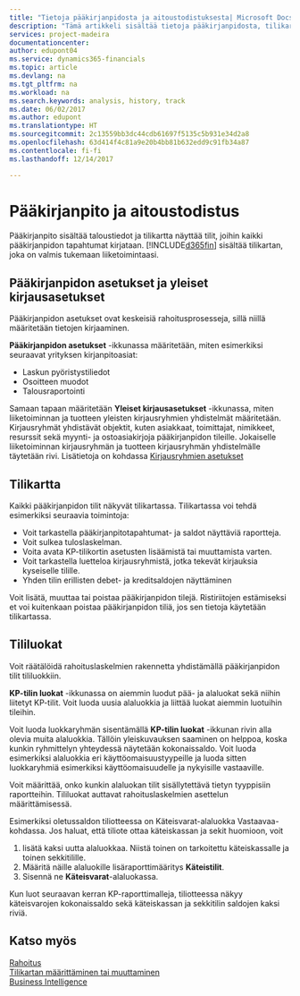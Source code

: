 ```yaml
---
title: "Tietoja pääkirjanpidosta ja aitoustodistuksesta| Microsoft Docs"
description: "Tämä artikkeli sisältää tietoja pääkirjanpidosta, tilikartasta ja tililuokista."
services: project-madeira
documentationcenter: 
author: edupont04
ms.service: dynamics365-financials
ms.topic: article
ms.devlang: na
ms.tgt_pltfrm: na
ms.workload: na
ms.search.keywords: analysis, history, track
ms.date: 06/02/2017
ms.author: edupont
ms.translationtype: HT
ms.sourcegitcommit: 2c13559bb3dc44cdb61697f5135c5b931e34d2a8
ms.openlocfilehash: 63d414f4c81a9e20b4bb81b632edd9c91fb34a87
ms.contentlocale: fi-fi
ms.lasthandoff: 12/14/2017

---
```

# <a name="understanding-the-general-ledger-and-the-coa"></a>Pääkirjanpito ja aitoustodistus
Pääkirjanpito sisältää taloustiedot ja tilikartta näyttää tilit, joihin kaikki pääkirjanpidon tapahtumat kirjataan. [!INCLUDE[d365fin](includes/d365fin_md.md)] sisältää tilikartan, joka on valmis tukemaan liiketoimintaasi.

## <a name="general-ledger-setup-and-general-posting-setup"></a>Pääkirjanpidon asetukset ja yleiset kirjausasetukset
Pääkirjanpidon asetukset ovat keskeisiä rahoitusprosesseja, sillä niillä määritetään tietojen kirjaaminen.  

**Pääkirjanpidon asetukset** -ikkunassa määritetään, miten esimerkiksi seuraavat yrityksen kirjanpitoasiat:  

* Laskun pyöristystiliedot  
* Osoitteen muodot  
* Talousraportointi  

Samaan tapaan määritetään **Yleiset kirjausasetukset** -ikkunassa, miten liiketoiminnan ja tuotteen yleisten kirjausryhmien yhdistelmät määritetään. Kirjausryhmät yhdistävät objektit, kuten asiakkaat, toimittajat, nimikkeet, resurssit sekä myynti- ja ostoasiakirjoja pääkirjanpidon tileille. Jokaiselle liiketoiminnan kirjausryhmän ja tuotteen kirjausryhmän yhdistelmälle täytetään rivi. Lisätietoja on kohdassa [Kirjausryhmien asetukset](finance-posting-groups.md)  

## <a name="the-chart-of-accounts"></a>Tilikartta
Kaikki pääkirjanpidon tilit näkyvät tilikartassa. Tilikartassa voi tehdä esimerkiksi seuraavia toimintoja:  

* Voit tarkastella pääkirjanpitotapahtumat- ja saldot näyttäviä raportteja.  
* Voit sulkea tuloslaskelman.  
* Voita avata KP-tilikortin asetusten lisäämistä tai muuttamista varten.  
* Voit tarkastella luetteloa kirjausryhmistä, jotka tekevät kirjauksia kyseiselle tilille.
* Yhden tilin erillisten debet- ja kreditsaldojen näyttäminen  

Voit lisätä, muuttaa tai poistaa pääkirjanpidon tilejä. Ristiriitojen estämiseksi et voi kuitenkaan poistaa pääkirjanpidon tiliä, jos sen tietoja käytetään tilikartassa.  

## <a name="account-categories"></a>Tililuokat
Voit räätälöidä rahoituslaskelmien rakennetta yhdistämällä pääkirjanpidon tilit tililuokkiin.  

**KP-tilin luokat** -ikkunassa on aiemmin luodut pää- ja alaluokat sekä niihin liitetyt KP-tilit. Voit luoda uusia alaluokkia ja liittää luokat aiemmin luotuihin tileihin.  

Voit luoda luokkaryhmän sisentämällä **KP-tilin luokat** -ikkunan rivin alla olevia muita alaluokkia. Tällöin yleiskuvauksen saaminen on helppoa, koska kunkin ryhmittelyn yhteydessä näytetään kokonaissaldo. Voit luoda esimerkiksi alaluokkia eri käyttöomaisuustyypeille ja luoda sitten luokkaryhmiä esimerkiksi käyttöomaisuudelle ja nykyisille vastaaville.  

Voit määrittää, onko kunkin alaluokan tilit sisällytettävä tietyn tyyppisiin raportteihin. Tililuokat auttavat rahoituslaskelmien asettelun määrittämisessä.  

Esimerkiksi oletussaldon tiliotteessa on Käteisvarat-alaluokka Vastaavaa-kohdassa. Jos haluat, että tiliote ottaa käteiskassan ja sekit huomioon, voit  

1. lisätä kaksi uutta alaluokkaa. Niistä toinen on tarkoitettu käteiskassalle ja toinen sekkitilille.  
2. Määritä näille alaluokille lisäraporttimääritys **Käteistilit**.  
3. Sisennä ne **Käteisvarat**-alaluokassa.  

Kun luot seuraavan kerran KP-raporttimalleja, tiliotteessa näkyy käteisvarojen kokonaissaldo sekä käteiskassan ja sekkitilin saldojen kaksi riviä.  

## <a name="see-also"></a>Katso myös
[Rahoitus](finance.md)  
[Tilikartan määrittäminen tai muuttaminen](finance-setup-chart-accounts.md)  
[Business Intelligence](bi.md)  

